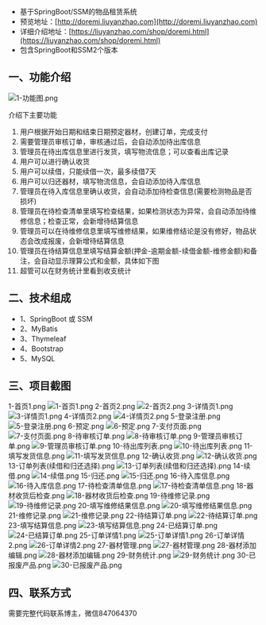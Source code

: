 - 基于SpringBoot/SSM的物品租赁系统
- 预览地址：[http://doremi.liuyanzhao.com](http://doremi.liuyanzhao.com)
- 详细介绍地址：[https://liuyanzhao.com/shop/doremi.html](https://liuyanzhao.com/shop/doremi.html)
- 包含SpringBoot和SSM2个版本

## 一、功能介绍
![1-功能图.png](img/功能图.png)

介绍下主要功能
1. 用户根据开始日期和结束日期预定器材，创建订单，完成支付
2. 需要管理员审核订单，审核通过后，会自动添加待出库信息
3. 管理员在待出库信息里进行发货，填写物流信息；可以查看出库记录
4. 用户可以进行确认收货
5. 用户可以续借，只能续借一次，最多续借7天
6. 用户可以归还器材，填写物流信息，会自动添加待入库信息
7. 管理员在待入库信息里确认收货，会自动添加待检查信息(需要检测物品是否损坏)
8. 管理员在待检查清单里填写检查结果，如果检测状态为异常，会自动添加待维修信息；检查正常，会新增待结算信息
9. 管理员可以在待维修信息里填写维修结果，如果维修结论是没有修好，物品状态会改成报废，会新增待结算信息
10. 管理员在待结算信息里填写结算金额(押金-逾期金额-续借金额-维修金额)和备注，会自动显示理算公式和金额，具体如下图
11. 超管可以在财务统计里看到收支统计

## 二、技术组成
- 1、SpringBoot 或 SSM
- 2、MyBatis
- 3、Thymeleaf
- 4、Bootstrap
- 5、MySQL

## 三、项目截图
1-首页1.png
![1-首页1.png](img/1-首页1.png)
2-首页2.png
![2-首页2.png](img/2-首页2.png)
3-详情页1.png
![3-详情页1.png](img/3-详情页1.png)
4-详情页2.png
![4-详情页2.png](img/4-详情页2.png)
5-登录注册.png
![5-登录注册.png](img/5-登录注册.png)
6-预定.png
![6-预定.png](img/6-预定.png)
7-支付页面.png
![7-支付页面.png](img/7-支付页面.png)
8-待审核订单.png
![8-待审核订单.png](img/8-待审核订单.png)
9-管理员审核订单.png
![9-管理员审核订单.png](img/9-管理员审核订单.png)
10-待出库列表.png
![10-待出库列表.png](img/10-待出库列表.png)
11-填写发货信息.png
![11-填写发货信息.png](img/11-填写发货信息.png)
12-确认收货.png
![12-确认收货.png](img/12-确认收货.png)
13-订单列表(续借和归还选择).png
![13-订单列表(续借和归还选择).png](img/13-订单列表(续借和归还选择).png)
14-续借.png
![14-续借.png](img/14-续借.png)
15-归还.png
![15-归还.png](img/15-归还.png)
16-待入库信息.png
![16-待入库信息.png](img/16-待入库信息.png)
17-待检查清单信息.png
![17-待检查清单信息.png](img/17-待检查清单信息.png)
18-器材收货后检查.png
![18-器材收货后检查.png](img/18-器材收货后检查.png)
19-待维修记录.png
![19-待维修记录.png](img/19-待维修记录.png)
20-填写维修结果信息.png
![20-填写维修结果信息.png](img/20-填写维修结果信息.png)
21-维修记录.png
![21-维修记录.png](img/21-维修记录.png)
22-待结算订单.png
![22-待结算订单.png](img/22-待结算订单.png)
23-填写结算信息.png
![23-填写结算信息.png](img/23-填写结算信息.png)
24-已结算订单.png
![24-已结算订单.png](img/24-已结算订单.png)
25-订单详情1.png
![25-订单详情1.png](img/25-订单详情1.png)
26-订单详情2.png
![26-订单详情2.png](img/26-订单详情2.png)
27-器材管理.png
![27-器材管理.png](img/27-器材管理.png)
28-器材添加编辑.png
![28-器材添加编辑.png](img/28-器材添加编辑.png)
29-财务统计.png
![29-财务统计.png](img/29-财务统计.png)
30-已报废产品.png
![30-已报废产品.png](img/30-已报废产品.png)


## 四、联系方式
需要完整代码联系博主，微信847064370





